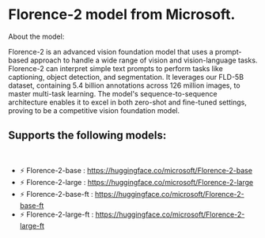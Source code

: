# Florence-2 model from Microsoft.

About the model:

Florence-2 is an advanced vision foundation model that uses a prompt-based approach to handle a wide range of vision and vision-language tasks. Florence-2 can interpret simple text prompts to perform tasks like captioning, object detection, and segmentation. It leverages our FLD-5B dataset, containing 5.4 billion annotations across 126 million images, to master multi-task learning. The model's sequence-to-sequence architecture enables it to excel in both zero-shot and fine-tuned settings, proving to be a competitive vision foundation model.


<h2> Supports the following models: </h2><br>

- ⚡ Florence-2-base	: https://huggingface.co/microsoft/Florence-2-base
- ⚡ Florence-2-large : https://huggingface.co/microsoft/Florence-2-large
- ⚡ Florence-2-base-ft : https://huggingface.co/microsoft/Florence-2-base-ft
- ⚡ Florence-2-large-ft : https://huggingface.co/microsoft/Florence-2-large-ft
